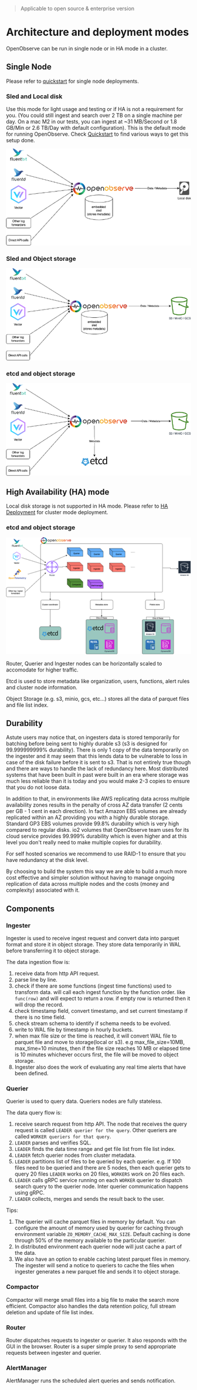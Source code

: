 > Applicable to open source & enterprise version
# Architecture and deployment modes

OpenObserve can be run in single node or in HA mode in a cluster. 

## Single Node

Please refer to [quickstart](./quickstart.md) for single node deployments.

### Sled and Local disk

Use this mode for light usage and testing or if HA is not a requirement for you. (You could still ingest and search over 2 TB on a single machine per day. On a mac M2 in our tests, you can ingest at ~31 MB/Second or 1.8 GB/Min or 2.6 TB/Day with default configuration). This is the default mode for running OpenObserve. Check [Quickstart](./quickstart.md) to find various ways to get this setup done.

![Single node architecture using Sled and local disk](./images/arch-sled-local.png)

### Sled and Object storage

![Single node architecture using sled and s3](./images/arch-sled-s3.png)

### etcd and object storage

![Single node architecture using etcd and s3](./images/arch-etcd-s3.png)

## High Availability (HA) mode

Local disk storage is not supported in HA mode. Please refer to [HA Deployment](./ha_deployment.md) for cluster mode deployment.

### etcd and object storage
![Single node architecture using etcd and s3](./images/architecture-ha.png)

Router, Querier and Ingester nodes can be horizontally scaled to accomodate for higher traffic.

Etcd is used to store metadata like organization, users, functions, alert rules and cluster node information.

Object Storage (e.g. s3, minio, gcs, etc...) stores all the data of parquet files and file list index.

## Durability

Astute users may notice that, on ingesters data is stored temporarily for batching before being sent to highly durable s3 (s3 is designed for 99.999999999% durability). There is only 1 copy of the data temporarily on the ingester and it may seem that this lends data to be vulnerable to loss in case of the disk failure before it is sent to s3. That is not entirely true though and there are ways to handle the lack of redundancy here. Most distributed systems that have been built in past were built in an era where storage was much less reliable than it is today and you would make 2-3 copies to ensure that you do not loose data. 

In addition to that, in environments like AWS replicating data across multiple availability zones results in the penalty of cross AZ data transfer (2 cents per GB - 1 cent in each direction). In fact Amazon EBS volumes are already replicated within an AZ providing you with a highly durable storage. Standard GP3 EBS volumes provide 99.8% durability which is very high compared to regular disks. io2 volumes that OpenObserve team uses for its cloud service provides 99.999% durability which is even higher and at this level you don't really need to make multiple copies for durability.

For self hosted scenarios we recommend to use RAID-1 to ensure that you have redundancy at the disk level.

By choosing to build the system this way we are able to build a much more cost effective and simpler solution without having to manage ongoing replication of data across multiple nodes and the costs (money and complexity) associated with it.

## Components

### Ingester

Ingester is used to receive ingest request and convert data into parquet format and store it in object storage. They store data temporarily in WAL before transferring it to object storage.

The data ingestion flow is:

1. receive data from http API request.
1. parse line by line.
1. check if there are some functions (ingest time functions) used to transform data. will call each ingest function by the function order. like `func(row)` and will expect to return a row. if empty row is returned then it will drop the record.
1. check timestamp field, convert timestamp, and set current timestamp if there is no time field.
1. check stream schema to identify if schema needs to be evolved.
1. write to WAL file by timestamp in hourly buckets.
1. when max file size or the time is reached, it will convert WAL file to parquet file and move to storage(local or s3). e.g max_file_size=10MB, max_time=10 minutes, then if the file size reaches 10 MB or elapsed time is 10 minutes whichever occurs first, the file will be moved to object storage.
1. Ingester also does the work of evaluating any real time alerts that have been defined.

### Querier

Querier is used to query data. Queriers nodes are fully stateless.

The data query flow is:

1. receive search request from http API. The node that receives the query request is called `LEADER querier for the query`. Other queriers are called `WORKER queriers for that query`.
1. `LEADER` parses and verifies SQL.
1. `LEADER` finds the data time range and get file list from file list index.
1. `LEADER` fetch querier nodes from cluster metadata.
1. `LEADER` partitions list of files to be queried by each querier. e.g. If 100 files need to be queried and there are 5 nodes, then each querier gets to query 20 files `LEADER` works on 20 files, `WORKERS` work on 20 files each.
1. `LEADER` calls gRPC service running on each `WORKER` querier to dispatch search query to the querier node. Inter querier communication happens using gRPC.
1. `LEADER` collects, merges and sends the result back to the user.

Tips:

1. The querier will cache parquet files in memory by default. You can configure the amount of memory used by querier for caching through environment variable `ZO_MEMORY_CACHE_MAX_SIZE`.  Default caching is done through 50% of the memory available to the particular querier.
1. In distributed environment each querier node will just cache a part of the data.
1. We also have an option to enable caching latest parquet files in memory. The ingester will send a notice to queriers to cache the files when ingester generates a new parquet file and sends it to object storage.

### Compactor

Compactor will merge small files into a big file to make the search more efficient. Compactor also handles the data retention policy, full stream deletion and update of file list index.

### Router

Router dispatches requests to ingester or querier. It also responds with the GUI in the browser. Router is a super simple proxy to send appropriate requests between ingester and querier.

### AlertManager

AlertManager runs the scheduled alert queries and sends notification.
